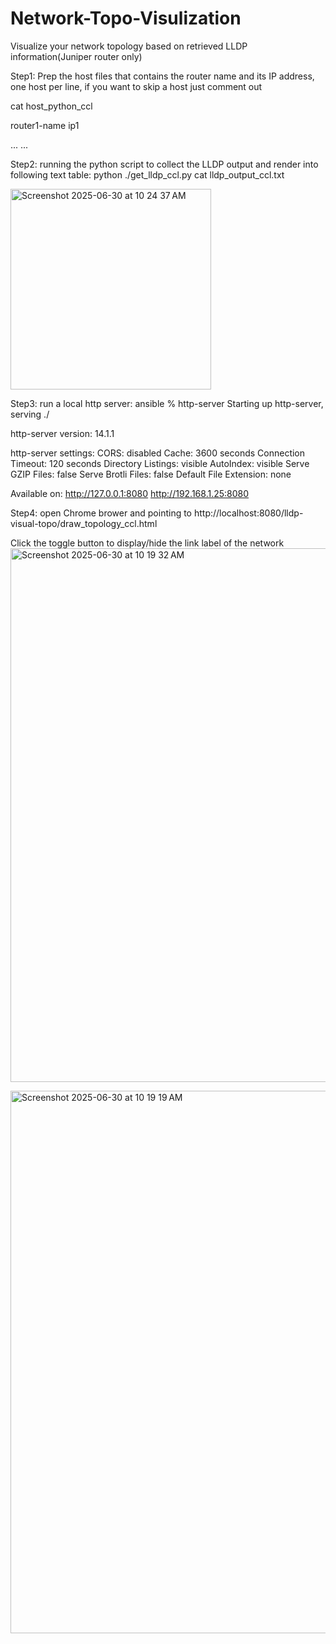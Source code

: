 # Network-Topo-Visulization
Visualize your network topology based on retrieved LLDP information(Juniper router only)

Step1: Prep the host files that contains the router name and its IP address, one host per line, if you want to skip a host just comment out

cat host_python_ccl 

router1-name ip1

...
...

Step2: running the python script to collect the LLDP output and render into following text table:
python ./get_lldp_ccl.py
cat lldp_output_ccl.txt

<img width="321" alt="Screenshot 2025-06-30 at 10 24 37 AM" src="https://github.com/user-attachments/assets/9e4c1a60-4c7e-4861-81df-2f7dd5496aca" />


Step3: run a local http server:
 ansible % http-server 
Starting up http-server, serving ./

http-server version: 14.1.1

http-server settings: 
CORS: disabled
Cache: 3600 seconds
Connection Timeout: 120 seconds
Directory Listings: visible
AutoIndex: visible
Serve GZIP Files: false
Serve Brotli Files: false
Default File Extension: none

Available on:
  http://127.0.0.1:8080
  http://192.168.1.25:8080

Step4: open Chrome brower and pointing to http://localhost:8080/lldp-visual-topo/draw_topology_ccl.html

Click the toggle button to display/hide the link label of the network
<img width="854" alt="Screenshot 2025-06-30 at 10 19 32 AM" src="https://github.com/user-attachments/assets/3933e4d8-5c93-4f7e-9538-45a39fde8b0f" />

<img width="868" alt="Screenshot 2025-06-30 at 10 19 19 AM" src="https://github.com/user-attachments/assets/a9e25540-7ca1-4a34-86f6-2f6367aa21da" />



